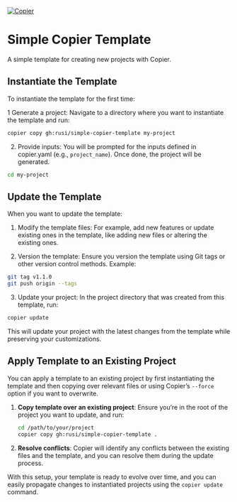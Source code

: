 [![Copier](https://img.shields.io/endpoint?url=https://raw.githubusercontent.com/copier-org/copier/master/img/badge/badge-grayscale-inverted-border-purple.json)](https://github.com/copier-org/copier)

# Simple Copier Template

A simple template for creating new projects with Copier.

## Instantiate the Template

To instantiate the template for the first time:

1 Generate a project: Navigate to a directory where you want to instantiate
  the template and run:

```sh
copier copy gh:rusi/simple-copier-template my-project
```

2. Provide inputs: You will be prompted for the inputs defined in copier.yaml
   (e.g., `project_name`). Once done, the project will be generated.

```sh
cd my-project
```

## Update the Template

When you want to update the template:

1. Modify the template files: For example, add new features or update existing
   ones in the template, like adding new files or altering the existing ones.

2. Version the template: Ensure you version the template using Git tags or
   other version control methods. Example:

```sh
git tag v1.1.0
git push origin --tags
```

3. Update your project: In the project directory that was created from this
   template, run:

```sh
copier update
```

This will update your project with the latest changes from the template while
preserving your customizations.

## Apply Template to an Existing Project

You can apply a template to an existing project by first instantiating the template and then copying over relevant files or using Copier’s `--force` option if you want to overwrite.

1. **Copy template over an existing project**:
   Ensure you’re in the root of the project you want to update, and run:

   ```sh
   cd /path/to/your/project
   copier copy gh:rusi/simple-copier-template .
   ```

2. **Resolve conflicts**:
   Copier will identify any conflicts between the existing files and the template, and you can resolve them during the update process.

With this setup, your template is ready to evolve over time, and you can easily propagate changes to instantiated projects using the `copier update` command.
